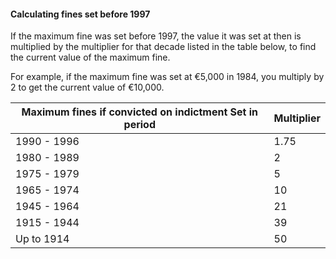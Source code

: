 ####  **Calculating fines set before 1997**

If the maximum fine was set before 1997, the value it was set at then is
multiplied by the multiplier for that decade listed in the table below, to
find the current value of the maximum fine.

For example, if the maximum fine was set at €5,000 in 1984, you multiply by 2
to get the current value of €10,000.

**Maximum fines if convicted on indictment** **Set in period** |  **Multiplier**  
---|---  
1990 - 1996  |  1.75   
1980 - 1989  |  2   
1975 - 1979  |  5   
1965 - 1974  |  10   
1945 - 1964  |  21   
1915 - 1944  |  39   
Up to 1914  |  50   
  